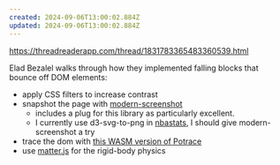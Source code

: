 ```yaml
---
created: 2024-09-06T13:00:02.884Z
updated: 2024-09-06T13:00:02.884Z
---
```

https://threadreaderapp.com/thread/1831783365483360539.html

Elad Bezalel walks through how they implemented falling blocks that bounce off DOM elements:

- apply CSS filters to increase contrast
- snapshot the page with [modern-screenshot](https://github.com/qq15725/modern-screenshot)
	- includes a plug for this library as particularly excellent. 
	- I currently use d3-svg-to-png in [nbastats](https://github.com/llimllib/nbastats), I should give modern-screenshot a try
- trace the dom with [this WASM version of Potrace](https://github.com/tomayac/esm-potrace-wasm)
- use [matter.js](https://brm.io/matter-js/) for the rigid-body physics